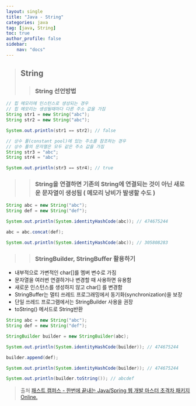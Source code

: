 ```yaml
---
layout: single
title: "Java - String"
categories: java
tag: [java, String]
toc: true
author_profile: false
sidebar: 
    nav: "docs"
---
```


> ## String
>> ### String 선언방법

```java
// 힙 메모리에 인스턴스로 생성되는 경우
// 힙 메모리는 생성될때마다 다른 주소 값을 가짐
String str1 = new String("abc");
String str2 = new String("abc");

System.out.println(str1 == str2); // false

// 상수 풀(constant pool)에 있는 주소를 참조하는 경우
// 상수 풀의 문자열은 모두 같은 주소 값을 가짐
String str3 = "abc";
String str4 = "abc";

System.out.println(str3 == str4); // true
```

>> ### String을 연결하면 기존의 String에 연결되는 것이 아닌 새로운 문자열이 생성됨 ( 메모리 낭비가 발생할 수도 )

```java
String abc = new String("abc");
String def = new String("def");

System.out.println(System.identityHashCode(abc)); // 474675244

abc = abc.concat(def);

System.out.println(System.identityHashCode(abc)); // 305808283
```

>> ### StringBuilder, StringBuffer 활용하기
- 내부적으로 가변적인 char[]를 멤버 변수로 가짐
- 문자열을 여러번 연결하거나 변경할 때 사용하면 유용함
- 새로운 인스턴스를 생성하지 않고 char[] 를 변경함
- StringBuffer는 멀티 쓰레드 프로그래밍에서 동기화(synchronization)을 보장
- 단일 쓰레드 프로그램에서는 StringBuilder 사용을 권장
- toString() 메서드로 String반환

```java
String abc = new String("abc");
String def = new String("def");

StringBuilder builder = new StringBuilder(abc);

System.out.println(System.identityHashCode(builder)); // 474675244

builder.append(def);

System.out.println(System.identityHashCode(builder)); // 474675244

System.out.println(builder.toString()); // abcdef
```

> 출처 [패스트 캠퍼스 - 한번에 끝내는 Java/Spring 웹 개발 마스터 초격차 패키지 Online.](https://fastcampus.co.kr/dev_online_javaend)